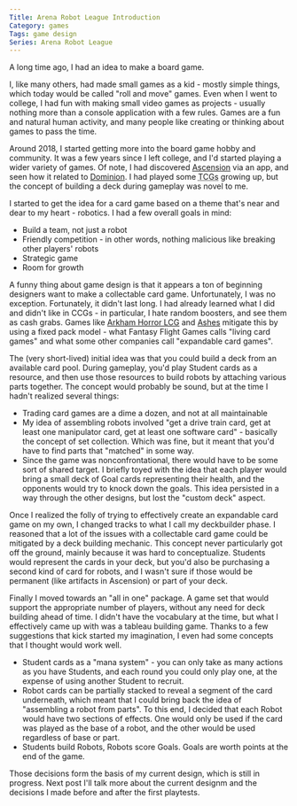 ```yaml
---
Title: Arena Robot League Introduction
Category: games
Tags: game design
Series: Arena Robot League
---
```


A long time ago, I had an idea to make a board game.

I, like many others, had made small games as a kid - mostly simple things, which today would be called "roll and move" games.
Even when I went to college, I had fun with making small video games as projects - usually nothing more than a console application with a few rules.
Games are a fun and natural human activity, and many people like creating or thinking about games to pass the time.

Around 2018, I started getting more into the board game hobby and community.
It was a few years since I left college, and I'd started playing a wider variety of games.
Of note, I had discovered [Ascension][] via an app, and seen how it related to [Dominion][].
I had played some <abbr title="Trading Card Games">TCGs</abbr> growing up, but the concept of building a deck during gameplay was novel to me.

I started to get the idea for a card game based on a theme that's near and dear to my heart - robotics.
I had a few overall goals in mind:

- Build a team, not just a robot
- Friendly competition - in other words, nothing malicious like breaking other players' robots
- Strategic game
- Room for growth

A funny thing about game design is that it appears a ton of beginning designers want to make a collectable card game.
Unfortunately, I was no exception.
Fortunately, it didn't last long.
I had already learned what I did and didn't like in CCGs - in particular, I hate random boosters, and see them as cash grabs.
Games like [Arkham Horror LCG][] and [Ashes][] mitigate this by using a fixed pack model - what Fantasy Flight Games calls "living card games" and what some other companies call "expandable card games".

The (very short-lived) initial idea was that you could build a deck from an available card pool.
During gameplay, you'd play Student cards as a resource, and then use those resources to build robots by attaching various parts together.
The concept would probably be sound, but at the time I hadn't realized several things:

- Trading card games are a dime a dozen, and not at all maintainable
- My idea of assembling robots involved "get a drive train card, get at least one manipulator card, get at least one software card" - basically the concept of set collection.
  Which was fine, but it meant that you'd have to find parts that "matched" in some way.
- Since the game was nonconfrontational, there would have to be some sort of shared target.
  I briefly toyed with the idea that each player would bring a small deck of Goal cards representing their health, and the opponents would try to knock down the goals.
  This idea persisted in a way through the other designs, but lost the "custom deck" aspect.

Once I realized the folly of trying to effectively create an expandable card game on my own, I changed tracks to what I call my deckbuilder phase.
I reasoned that a lot of the issues with a collectable card game could be mitigated by a deck building mechanic.
This concept never particularly got off the ground, mainly because it was hard to conceptualize.
Students would represent the cards in your deck, but you'd also be purchasing a second kind of card for robots, and I wasn't sure if those would be permanent (like artifacts in Ascension) or part of your deck.

Finally I moved towards an "all in one" package.
A game set that would support the appropriate number of players, without any need for deck building ahead of time.
I didn't have the vocabulary at the time, but what I effectively came up with was a tableau building game.
Thanks to a few suggestions that kick started my imagination, I even had some concepts that I thought would work well.

- Student cards as a "mana system" - you can only take as many actions as you have Students, and each round you could only play one, at the expense of using another Student to recruit.
- Robot cards can be partially stacked to reveal a segment of the card underneath, which meant that I could bring back the idea of "assembling a robot from parts".
  To this end, I decided that each Robot would have two sections of effects.
  One would only be used if the card was played as the base of a robot, and the other would be used regardless of base or part.
- Students build Robots, Robots score Goals. Goals are worth points at the end of the game.

Those decisions form the basis of my current design, which is still in progress.
Next post I'll talk more about the current designm and the decisions I made before and after the first playtests.



[Ascension]: https://www.boardgamegeek.com/boardgame/69789/ascension-deckbuilding-game
[Dominion]: https://www.boardgamegeek.com/boardgame/36218/dominion
[Arkham Horror LCG]: https://boardgamegeek.com/boardgame/205637/arkham-horror-card-game
[Ashes]: https://boardgamegeek.com/boardgame/167400/ashes-reborn-rise-phoenixborn
